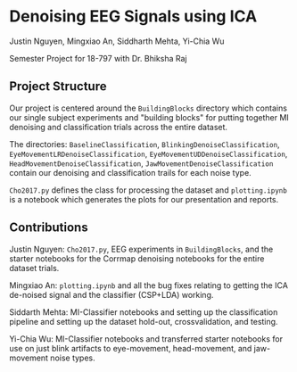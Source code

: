 # Denoising EEG Signals using ICA

Justin Nguyen, Mingxiao An, Siddharth Mehta, Yi-Chia Wu

Semester Project for 18-797 with Dr. Bhiksha Raj

## Project Structure

Our project is centered around the `BuildingBlocks` directory which contains
our single subject experiments and "building blocks" for putting together
MI denoising and classification trials across the entire dataset.

The directories: `BaselineClassification`, `BlinkingDenoiseClassification`, 
`EyeMovementLRDenoiseClassification`, `EyeMovementUDDenoiseClassification`,
`HeadMovementDenoiseClassification`, `JawMovementDenoiseClassification` contain
our denoising and classification trails for each noise type.

`Cho2017.py` defines the class for processing the dataset and `plotting.ipynb`
is a notebook which generates the plots for our presentation and reports.

## Contributions

Justin Nguyen: `Cho2017.py`, EEG experiments in `BuildingBlocks`, and the starter
notebooks for the Corrmap denoising notebooks for the entire dataset trials.

Mingxiao An: `plotting.ipynb` and all the bug fixes relating to getting the ICA
de-noised signal and the classifier (CSP+LDA) working.

Siddarth Mehta: MI-Classifier notebooks and setting up the classification pipeline
and setting up the dataset hold-out, crossvalidation, and testing.

Yi-Chia Wu: MI-Classifier notebooks and transferred starter notebooks for use on
just blink artifacts to eye-movement, head-movement, and jaw-movement noise types.
